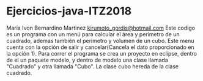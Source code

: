 # Ejercicios-java-ITZ2018
Maria Ivon Bernardino Martinez
kirumoto_gordis@hotmail.com
Este codigo es un programa con un menú para calcular el área y perimetro de un cuadrado, ademas también el perimetro y volumen de un cubo. Este menu cuenta con la opción de salir y cancelar(Cancela el dato proporcionado en la opción 1). Para correr el programa se crea un proyecto en eclipse, dentro de el un paquete modelo, y dentro de modelo una clase llamada "Cuadrado" y otra llamada "Cubo". La clase cubo hereda de la clase cuadrado.
